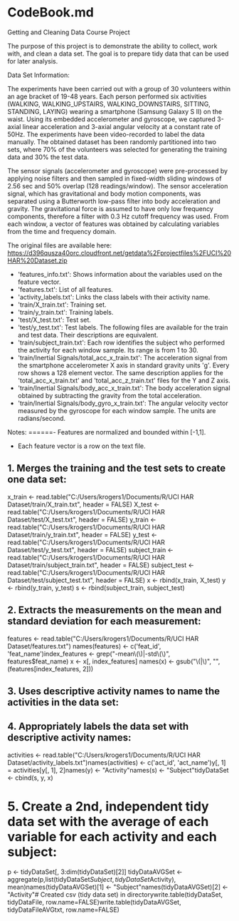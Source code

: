 # CodeBook.md

Getting and Cleaning Data Course Project

The purpose of this project is to demonstrate the ability to collect, work with, and clean a data set. The goal is to prepare tidy data that can be used for later analysis.

Data Set Information:

The experiments have been carried out with a group of 30 volunteers within an age bracket of 19-48 years. Each person performed six activities (WALKING, WALKING_UPSTAIRS, WALKING_DOWNSTAIRS, SITTING, STANDING, LAYING) wearing a smartphone (Samsung Galaxy S II) on the waist. Using its embedded accelerometer and gyroscope, we captured 3-axial linear acceleration and 3-axial angular velocity at a constant rate of 50Hz. The experiments have been video-recorded to label the data manually. The obtained dataset has been randomly partitioned into two sets, where 70% of the volunteers was selected for generating the training data and 30% the test data. 

The sensor signals (accelerometer and gyroscope) were pre-processed by applying noise filters and then sampled in fixed-width sliding windows of 2.56 sec and 50% overlap (128 readings/window). The sensor acceleration signal, which has gravitational and body motion components, was separated using a Butterworth low-pass filter into body acceleration and gravity. The gravitational force is assumed to have only low frequency components, therefore a filter with 0.3 Hz cutoff frequency was used. From each window, a vector of features was obtained by calculating variables from the time and frequency domain.

The original files are available here: https://d396qusza40orc.cloudfront.net/getdata%2Fprojectfiles%2FUCI%20HAR%20Dataset.zip
- 'features_info.txt': Shows information about the variables used on the feature vector.
- 'features.txt': List of all features.
- 'activity_labels.txt': Links the class labels with their activity name.
- 'train/X_train.txt': Training set.
- 'train/y_train.txt': Training labels.
- 'test/X_test.txt': Test set.
- 'test/y_test.txt': Test labels.
The following files are available for the train and test data. Their descriptions are equivalent. 
- 'train/subject_train.txt': Each row identifies the subject who performed the activity for each window sample. Its range is from 1 to 30. 
- 'train/Inertial Signals/total_acc_x_train.txt': The acceleration signal from the smartphone accelerometer X axis in standard gravity units 'g'. Every row shows a 128 element vector. The same description applies for the 'total_acc_x_train.txt' and 'total_acc_z_train.txt' files for the Y and Z axis. 
- 'train/Inertial Signals/body_acc_x_train.txt': The body acceleration signal obtained by subtracting the gravity from the total acceleration. 
- 'train/Inertial Signals/body_gyro_x_train.txt': The angular velocity vector measured by the gyroscope for each window sample. The units are radians/second. 

Notes: ======- Features are normalized and bounded within [-1,1].
- Each feature vector is a row on the text file.

## 1. Merges the training and the test sets to create one data set:
x_train <- read.table("C:/Users/krogers1/Documents/R/UCI HAR Dataset/train/X_train.txt", header = FALSE)
X_test <- read.table("C:/Users/krogers1/Documents/R/UCI HAR Dataset/test/X_test.txt", header = FALSE)
y_train <- read.table("C:/Users/krogers1/Documents/R/UCI HAR Dataset/train/y_train.txt", header = FALSE)
y_test <- read.table("C:/Users/krogers1/Documents/R/UCI HAR Dataset/test/y_test.txt", header = FALSE)
subject_train <- read.table("C:/Users/krogers1/Documents/R/UCI HAR Dataset/train/subject_train.txt", header = FALSE)
subject_test <- read.table("C:/Users/krogers1/Documents/R/UCI HAR Dataset/test/subject_test.txt", header = FALSE)
x <- rbind(x_train, X_test)
y <- rbind(y_train, y_test)
s <- rbind(subject_train, subject_test)
## 2. Extracts the measurements on the mean and standard deviation for each measurement:
features <- read.table("C:/Users/krogers1/Documents/R/UCI HAR Dataset/features.txt")
names(features) <- c('feat_id', 'feat_name')index_features <- grep("-mean\\(\\)|-std\\(\\)", features$feat_name) 
x <- x[, index_features] 
names(x) <- gsub("\\(|\\)", "", (features[index_features, 2]))
## 3. Uses descriptive activity names to name the activities in the data set:
## 4. Appropriately labels the data set with descriptive activity names:
activities <- read.table("C:/Users/krogers1/Documents/R/UCI HAR Dataset/activity_labels.txt")names(activities) <- c('act_id', 'act_name')y[, 1] = activities[y[, 1], 2]names(y) <- "Activity"names(s) <- "Subject"tidyDataSet <- cbind(s, y, x)
# 5. Create a 2nd, independent tidy data set with the average of each variable for each activity and each subject:
p <- tidyDataSet[, 3:dim(tidyDataSet)[2]] tidyDataAVGSet <- aggregate(p,list(tidyDataSet$Subject, tidyDataSet$Activity), mean)names(tidyDataAVGSet)[1] <- "Subject"names(tidyDataAVGSet)[2] <- "Activity"# Created csv (tidy data set) in directorywrite.table(tidyDataSet, tidyDataFile, row.name=FALSE)write.table(tidyDataAVGSet, tidyDataFileAVGtxt, row.name=FALSE)



